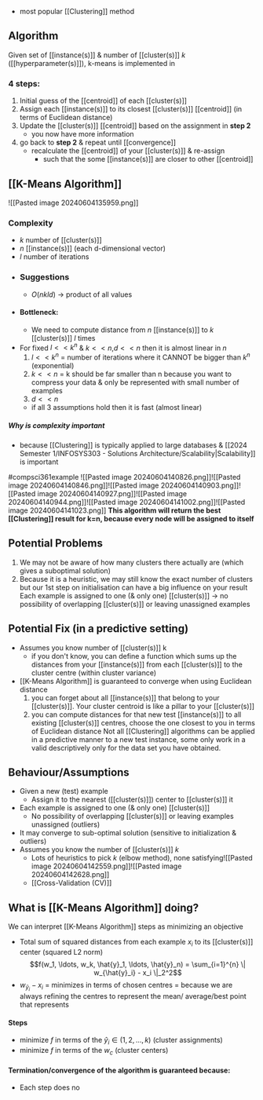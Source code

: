 - most popular [[Clustering]] method
## Algorithm
Given set of [[instance(s)]] & number of [[cluster(s)]] $k$ ([[hyperparameter(s)]]), k-means is implemented in 
### 4 steps:
1. Initial guess of the [[centroid]] of each [[cluster(s)]]
2. Assign each [[instance(s)]] to its closest [[cluster(s)]] [[centroid]] (in terms of Euclidean distance)
3. Update the [[cluster(s)]] [[centroid]] based on the assignment in **step 2**
	- you now have more information
4. go back to **step 2** & repeat until [[convergence]]
	- recalculate the [[centroid]] of your [[cluster(s)]] & re-assign
		- such that the some [[instance(s)]] are closer to other [[centroid]]
## [[K-Means Algorithm]]
![[Pasted image 20240604135959.png]]
### Complexity
- $k$ number of [[cluster(s)]]
- $n$ [[instance(s)]] (each d-dimensional vector)
- $l$ number of iterations
- ### Suggestions
	- $O(nkld)$ $\rightarrow$ product of all values
- #### Bottleneck:
	- We need to compute distance from $n$ [[instance(s)]] to $k$ [[cluster(s)]] $l$ times
- For fixed $l<<k^n$ & $k<<n$,$d<<n$ then it is almost linear in $n$
	1. $l<<k^n$ = number of iterations where it CANNOT be bigger than $k^n$ (exponential)
	2. $k<<n$ = k should be far smaller than n because you want to compress your data & only be represented with small number of examples
	3. $d<<n$
	- if all 3 assumptions hold then it is fast (almost linear)
##### Why is complexity important
- because [[Clustering]] is typically applied to large databases & [[2024 Semester 1/INFOSYS303 - Solutions Architecture/Scalability|Scalability]] is important

#compsci361example ![[Pasted image 20240604140826.png]]![[Pasted image 20240604140846.png]]![[Pasted image 20240604140903.png]]![[Pasted image 20240604140927.png]]![[Pasted image 20240604140944.png]]![[Pasted image 20240604141002.png]]![[Pasted image 20240604141023.png]]
**This algorithm will return the best [[Clustering]] result for k=n, because every node will be assigned to itself**
## Potential Problems
1. We may not be aware of how many clusters there actually are (which gives a suboptimal solution)
2. Because it is a heuristic, we may still know the exact number of clusters but our 1st step on initialisation can have a big influence on your result
Each example is assigned to one (& only one) [[cluster(s)]] $\rightarrow$ no possibility of overlapping [[cluster(s)]] or leaving unassigned examples
## Potential Fix (in a predictive setting)
- Assumes you know number of [[cluster(s)]] k
	- if you don't know, you can define a function which sums up the distances from your [[instance(s)]] from each [[cluster(s)]] to the cluster centre (within cluster variance)
- [[K-Means Algorithm]] is guaranteed to converge when using Euclidean distance
	1. you can forget about all [[instance(s)]] that belong to your [[cluster(s)]]. Your cluster centroid is like a pillar to your [[cluster(s)]]
	2. you can compute distances for that new test [[instance(s)]] to all existing [[cluster(s)]] centres, choose the one closest to you in terms of Euclidean distance
Not all [[Clustering]] algorithms can be applied in a predictive manner to a new test instance, some only work in a valid descriptively only for the data set you have obtained.
## Behaviour/Assumptions
- Given a new (test) example
	- Assign it to the nearest ([[cluster(s)]]) center to [[cluster(s)]] it
- Each example is assigned to one (& only one) [[cluster(s)]]
	- No possibility of overlapping [[cluster(s)]] or leaving examples unassigned (outliers)
- It may converge to sub-optimal solution (sensitive to initialization & outliers)
- Assumes you know the number of [[cluster(s)]] $k$
	- Lots of heuristics to pick $k$ (elbow method), none satisfying![[Pasted image 20240604142559.png]]![[Pasted image 20240604142628.png]]
	- [[Cross-Validation (CV)]]
## What is [[K-Means Algorithm]] doing?
We can interpret [[K-Means Algorithm]] steps as minimizing an objective
- Total sum of squared distances from each example $x_i$ to its [[cluster(s)]] center (squared L2 norm)$$f(w_1, \ldots, w_k, \hat{y}_1, \ldots, \hat{y}_n) = \sum_{i=1}^{n} \| w_{\hat{y}_i} - x_i \|_2^2$$
- $w_{\hat{y}_i} - x_i$ = minimizes in terms of chosen centres = because we are always refining the centres to represent the mean/ average/best point that represents
#### Steps
- minimize $f$ in terms of the $\hat{y}_i \in (1,2,\dots,k)$ (cluster assignments)
- minimize $f$ in terms of the $w_c$ (cluster centers)
#### Termination/convergence of the algorithm is guaranteed because:
- Each step does no